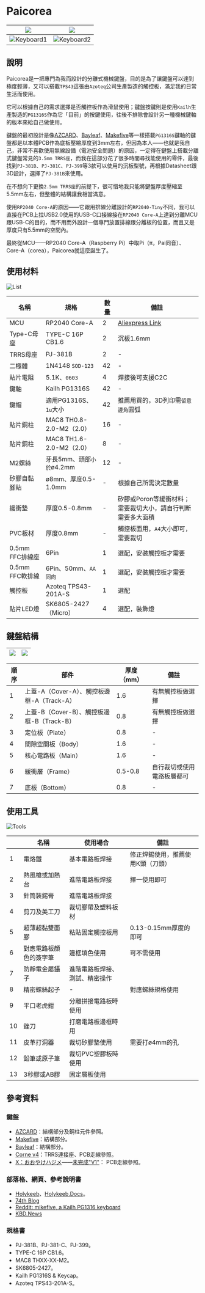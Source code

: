 # Paicorea

|![](pic/info1.png)|![](pic/info2.png)|
|--|--|
|![Keyboard1](pic/pic1.jpg)|![Keyboard2](pic/pic2.jpg)|

## 說明

Paicorea是一把專門為我而設計的分離式機械鍵盤，目的是為了讓鍵盤可以達到極度輕薄，又可以搭載`TPS43`這張由`Azoteq`公司生產製造的觸控板，滿足我的日常生活而使用。

它可以根據自己的需求選擇是否觸控板作為滑鼠使用；鍵盤按鍵則是使用`Kailh`生產製造的`PG1316S`作為它「目前」的按鍵使用，往後不排除會設計另一種機械鍵軸的版本來給自己做使用。

鍵盤的最初設計是像[AZCARD](https://github.com/palette-system/azcard)、[Bayleaf](https://kbd.news/Bayleaf-2610.html)、[Makefive](https://github.com/mikeholscher/zmk-config-mikefive)等一樣搭載`PG1316S`鍵軸的鍵盤都是以本體PCB作為底板壓縮厚度到3mm左右，但因為本人——也就是我自己，非常不喜歡使用無線設備（電池安全問題）的原因，一定得在鍵盤上搭載分離式鍵盤常見的`3.5mm TRRS座`，而我在這部分花了很多時間尋找能使用的零件，最後找到`PJ-381B`、`PJ-381C`、`PJ-399`等3款可以使用的沉板型號，再根據Datasheet跟3D設計，選擇了`PJ-381B`來使用。

在不想向下更換`2.5mm TRRS座`的前提下，很可惜地我只能將鍵盤厚度壓縮至5.5mm左右，但整體的結構讓我相當滿意。

使用`RP2040 Core-A`的原因——它跟用排線分離設計的`RP2040-Tiny`不同，我可以直接在PCB上拉USB2.0使用的USB-C口接線接在`RP2040 Core-A`上達到分離MCU跟USB-C的目的，而不用而外設計一個專門放置排線跟分離板的位置，而且又是厚度只有5.5mm的空間內。

最終從MCU——RP2040 Core-A（Raspberry Pi）中取Pi（π，Pai同音）、Core-A（corea），Paicorea就這麼誕生了。

## 使用材料

![List](pic/pic3.jpg)

|名稱|規格|數量|備註|
|--|--|--|--|
|MCU|RP2040 Core-A|2|[Aliexpress Link](https://es.aliexpress.com/item/1005006101790601.html?channel=twinner)|
|Type-C母座|TYPE-C 16P CB1.6|2|沉板1.6mm|
|TRRS母座|PJ-381B|2|-|
|二極體|1N4148 `SOD-123`|42|-|
|貼片電阻|5.1K、`0603`|4|焊接後可支援C2C|
|鍵軸|Kailh PG1316S|42|-|
|鍵帽|適用PG1316S、`1u`大小|42|推薦用買的，3D列印需`留意邊角`圓弧|
|貼片銅柱|MAC8 TH0.8-2.0-M2（2.0）|16|-|
|貼片銅柱|MAC8 TH1.6-2.0-M2（2.0）|8|-|
|M2螺絲|牙長5mm、頭部`小於`ø4.2mm|12|-|
|矽膠自黏腳貼|ø8mm、厚度0.5-1.0mm|-|根據自己所需決定數量|
|緩衝墊|厚度0.5-0.8mm|-|矽膠或Poron等緩衝材料；需要裁切大小，請自行判斷需要多大面積|
|PVC板材|厚度0.8mm|-|觸控板面用，`A4`大小即可，需要裁切|
|0.5mm FFC排線座|6Pin|1|選配，安裝觸控板才需要|
|0.5mm FFC軟排線|6Pin、50mm、`AA同向`|1|選配，安裝觸控板才需要|
|觸控板|Azoteq TPS43-201A-S|1|選配|
|貼片LED燈|SK6805-2427（Micro）|4|選配，裝飾燈|

## 鍵盤結構

|![](pic/info3.png)|![](pic/info4.png)|
|--|--|

|順序|部件|厚度（mm）|備註|
|--|--|--|--|
|1|上蓋-A（Cover-A）、觸控板邊框-A（Track-A）|1.6|有無觸控板做選擇|
|2|上蓋-B（Cover-B）、觸控板邊框-B（Track-B）|0.8|有無觸控板做選擇|
|3|定位板（Plate）|0.8|-|
|4|間隙空間板（Body）|1.6|-|
|5|核心電路板（Main）|1.6|-|
|6|緩衝層（Frame）|0.5-0.8|自行裁切或使用電路板層都可|
|7|底板（Bottom）|0.8|-|

## 使用工具

![Tools](pic/pic4.jpg)

||名稱|使用場合|備註|
|--|--|--|--|
|1|電烙鐵|基本電路板焊接|修正焊錫使用，推薦使用K頭（刀頭）|
|2|熱風槍或加熱台|進階電路板焊接|擇一使用即可|
|3|針筒裝錫膏|進階電路板焊接||
|4|剪刀及美工刀|裁切膠帶及塑料板材||
|5|超薄超黏雙面膠|粘貼固定觸控板用|0.13-0.15mm厚度的即可|
|6|對應電路板顏色的簽字筆|邊框填色使用|可不需使用|
|7|防靜電金屬鑷子|進階電路板焊接、測試、精密操作||
|8|精密螺絲起子|-|對應螺絲規格使用|
|9|平口老虎鉗|分離拼接電路板時使用||
|10|銼刀|打磨電路板邊框時用||
|11|皮革打洞器|裁切矽膠墊使用|需要打ø4mm的孔|
|12|鉛筆或原子筆|裁切PVC塑膠板時使用||
|13|3秒膠或AB膠|固定層板使用||

## 參考資料

### 鍵盤
- [AZCARD](https://github.com/palette-system/azcard)：結構部分及銅柱元件參照。
- [Makefive](https://github.com/mikeholscher/zmk-config-mikefive)：結構部分。
- [Bayleaf](https://kbd.news/Bayleaf-2610.html)：結構部分。
- [Corne v4](https://github.com/foostan/crkbd)：TRRS連接座、PCB走線參照。
- [X：おおやけハジメ](https://x.com/digitarhythm)——[未完成"V1"](https://x.com/digitarhythm/status/1908885665695363132)：
PCB走線參照。

### 部落格、網頁、參考說明書
- [Holykeeb](https://holykeebs.com/)、[Holykeeb.Docs](https://docs.holykeebs.com/guides/touchpad-module/)。
- [74th Blog](https://74th.hateblo.jp/entry/testing-TPS43-201A-S)
- [Reddit: mikefive, a Kailh PG1316 keyboard](https://www.reddit.com/r/ErgoMechKeyboards/comments/1cfg3vr/mikefive_a_kailh_pg1316_keyboard/)
- [KBD.News](https://kbd.news/)

### 規格書
- PJ-381B、PJ-381-C、PJ-399。
- TYPE-C 16P CB1.6。
- MAC8 THXX-XX-M2。
- SK6805-2427。
- Kailh PG1316S & Keycap。
- Azoteq TPS43-201A-S。
